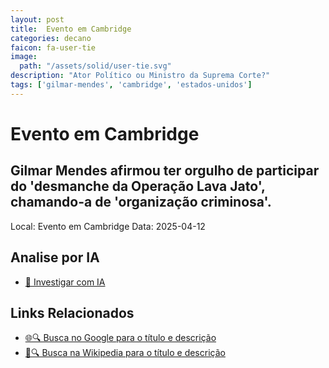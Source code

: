 ```yaml
---
layout: post
title:  Evento em Cambridge
categories: decano
faicon: fa-user-tie
image:
  path: "/assets/solid/user-tie.svg"
description: "Ator Político ou Ministro da Suprema Corte?"
tags: ['gilmar-mendes', 'cambridge', 'estados-unidos']
---
```


# Evento em Cambridge
## Gilmar Mendes afirmou ter orgulho de participar do 'desmanche da Operação Lava Jato', chamando-a de 'organização criminosa'.
Local: Evento em Cambridge
Data: 2025-04-12

## Analise por IA
- [🤖 Investigar com IA](https://www.perplexity.ai/search?q=%22Gilmar%20Mendes%22%20%2B%20Evento%20em%20Cambridge%20Gilmar%20Mendes%20afirmou%20ter%20orgulho%20de%20participar%20do%20%27desmanche%20da%20Opera%C3%A7%C3%A3o%20Lava%20Jato%27%2C%20chamando-a%20de%20%27organiza%C3%A7%C3%A3o%20criminosa%27.%20Cambridge%2C%20Estados%20Unidos)

## Links Relacionados
- [🌐🔍 Busca no Google para o título e descrição](https://www.google.com/search?q=%22Gilmar%20Mendes%22%20%2B%20Evento%20em%20Cambridge%20Gilmar%20Mendes%20afirmou%20ter%20orgulho%20de%20participar%20do%20%27desmanche%20da%20Opera%C3%A7%C3%A3o%20Lava%20Jato%27%2C%20chamando-a%20de%20%27organiza%C3%A7%C3%A3o%20criminosa%27.%20Cambridge%2C%20Estados%20Unidos)
- [📖🔍 Busca na Wikipedia para o título e descrição](https://pt.wikipedia.org/w/index.php?search=%22Gilmar%20Mendes%22%20%2B%20Evento%20em%20Cambridge%20Gilmar%20Mendes%20afirmou%20ter%20orgulho%20de%20participar%20do%20%27desmanche%20da%20Opera%C3%A7%C3%A3o%20Lava%20Jato%27%2C%20chamando-a%20de%20%27organiza%C3%A7%C3%A3o%20criminosa%27.%20Cambridge%2C%20Estados%20Unidos)

